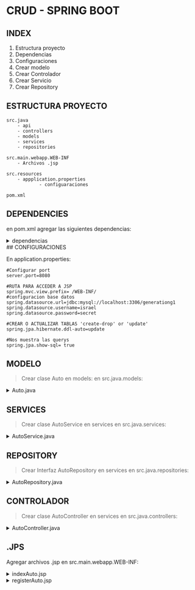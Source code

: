 # CRUD - SPRING BOOT

## INDEX

1.  Estructura proyecto
2.  Dependencias
3.  Configuraciones
4.  Crear modelo
5.  Crear Controlador
6.  Crear Servicio
7.  Crear Repository

## ESTRUCTURA PROYECTO

    src.java
        - api
        - controllers
        - models
        - services
        - repositories
    
    src.main.webapp.WEB-INF
        - Archivos .jsp

    src.resources
        - appplication.properties
                - configuaraciones

    pom.xml

## DEPENDENCIES

en pom.xml agregar las siguientes dependencias:

<details>
<summary>dependencias</summary>
<pre>

    <dependencies>
		<dependency>
			<groupId>org.springframework.boot</groupId>
			<artifactId>spring-boot-starter-web</artifactId>
		</dependency>
		<dependency>
			<groupId>org.springframework.boot</groupId>
			<artifactId>spring-boot-starter-tomcat</artifactId>
			<scope>provided</scope>
		</dependency>
		<dependency>
			<groupId>org.springframework.boot</groupId>
			<artifactId>spring-boot-starter-test</artifactId>
			<scope>test</scope>
		</dependency>
		<dependency>
			<groupId>org.apache.tomcat.embed</groupId>
			<artifactId>tomcat-embed-jasper</artifactId>
		</dependency>
		<dependency>
			<groupId>javax.servlet</groupId>
			<artifactId>jstl</artifactId>
		</dependency>
		<dependency>
			<groupId>org.springframework.boot</groupId>
			<artifactId>spring-boot-starter-data-jpa</artifactId>
		</dependency>
		<dependency>
			<groupId>mysql</groupId>
			<artifactId>mysql-connector-java</artifactId>
		</dependency>
		<dependency>
			<groupId>org.springframework.boot</groupId>
			<artifactId>spring-boot-starter-validation</artifactId>
		</dependency>
		<dependency>
			<groupId>org.springframework.boot</groupId>
			<artifactId>spring-boot-devtools</artifactId>
		</dependency>

		<!-- <dependency> <groupId>org.mindrot</groupId> <artifactId>jbcrypt</artifactId> 
			<version>0.4</version> </dependency> <dependency> <groupId>org.springframework.boot</groupId> 
			<artifactId>spring-boot-starter-security</artifactId> </dependency> -->

	</dependencies>	

</details>
</pre>
## CONFIGURACIONES

En application.properties:

    #Configurar port
	server.port=8080

	#RUTA PARA ACCEDER A JSP
	spring.mvc.view.prefix= /WEB-INF/
	#configuracion base datos
	spring.datasource.url=jdbc:mysql://localhost:3306/generationg1
	spring.datasource.username=israel
	spring.datasource.password=secret

	#CREAR O ACTUALIZAR TABLAS 'create-drop' or 'update'
	spring.jpa.hibernate.ddl-auto=update

	#Nos muestra las querys
	spring.jpa.show-sql= true

## MODELO

> Crear clase Auto en models: en src.java.models:

<details>
<summary>Auto.java</summary>
<pre>

    // PACKAGE
    package com.generation.models;

    // IMPORTACIONES
    import javax.persistence.Entity;
    import javax.persistence.GeneratedValue;
    import javax.persistence.GenerationType;
    import javax.persistence.Id;
    import javax.persistence.Table;

    // CREAR TABLA AUTO EN MYSQL
    @Entity
    @Table(name="autos")

    // INICIO CLASE AUTO
    public class Auto {

        //ATRIBUTOS

        // ID PRIMARY KEY AUTO_INCREMENT
        @Id
        @GeneratedValue(strategy = GenerationType.IDENTITY) //AUTO_INCREMENT
        private Long id;
        
        private String marca;
        private String color;
        private String velocidad;
        private String patente;
        private String precio;
        
        // CONSTRUCTORES
        public Auto() {
            super();
        }


        public Auto(Long id, String marca, String color, String velocidad, String patente, String precio) {
            super();
            this.id = id;
            this.marca = marca;
            this.color = color;
            this.velocidad = velocidad;
            this.patente = patente;
            this.precio = precio;
        }


        // GETTER & SETTERS
        public Long getId() {
            return id;
        }


        public void setId(Long id) {
            this.id = id;
        }


        public String getMarca() {
            return marca;
        }


        public void setMarca(String marca) {
            this.marca = marca;
        }


        public String getColor() {
            return color;
        }


        public void setColor(String color) {
            this.color = color;
        }


        public String getVelocidad() {
            return velocidad;
        }


        public void setVelocidad(String velocidad) {
            this.velocidad = velocidad;
        }


        public String getPatente() {
            return patente;
        }


        public void setPatente(String patente) {
            this.patente = patente;
        }


        public String getPrecio() {
            return precio;
        }


        public void setPrecio(String precio) {
            this.precio = precio;
        }	
    }
</pre>
</details>

## SERVICES

> Crear clase AutoService en services en src.java.services:

<details>
<summary>AutoService.java</summary>
<pre>





    //Package
    package com.generation.services;

    //Import
    import java.util.List;

    import javax.validation.Valid;

    import org.springframework.beans.factory.annotation.Autowired;
    import org.springframework.stereotype.Service;

    import com.generation.models.Auto;
    import com.generation.repositories.AutoRepository;

    //Inicio Clase
    @Service
    public class AutoService {

        //Injeccion repository
        @Autowired
        AutoRepository autoRepository;
        
        // Agregar AUTO -> INSERT INTO autos() values();
        public void addAuto(@Valid Auto auto) {
            // TODO Auto-generated method stub
            autoRepository.save(auto);
        }

        // Mostrar AUTOS -> SELECT * FROM autos;
        public List<Auto> getAll() {
            return autoRepository.findAll();
        }

        
    }

</pre>
</details>

## REPOSITORY

> Crear Interfaz AutoRepository en services en src.java.repositories:

<details>
<summary>AutoRepository.java</summary>
<pre>




    // Package
    package com.generation.repositories;

    // Importaciones
    import org.springframework.data.jpa.repository.JpaRepository;
    import org.springframework.stereotype.Repository;

    import com.generation.models.Auto;

    // Inicializar repository y extender a JpaRepository <T,L>
    @Repository
    public interface AutoRepository extends JpaRepository<Auto, Long>{

    }

</pre>
</details>

## CONTROLADOR

> Crear clase AutoController en services en src.java.controllers:

<details>
<summary>AutoController.java</summary>
<pre>



    // Package
    package com.generation.controllers;

    // Importaciones
    import java.util.List;

    import javax.validation.Valid;

    import org.springframework.beans.factory.annotation.Autowired;
    import org.springframework.stereotype.Controller;
    import org.springframework.ui.Model;
    import org.springframework.validation.BindingResult;
    import org.springframework.web.bind.annotation.ModelAttribute;
    import org.springframework.web.bind.annotation.PostMapping;
    import org.springframework.web.bind.annotation.RequestMapping;

    import com.generation.models.Auto;
    import com.generation.services.AutoService;

    //Inicializar clase controlador y ruta "/auto"
    @Controller
    @RequestMapping("/auto")
    public class AutoController {

        // Injectar dependecias
        @Autowired
        AutoService autoService;
        
        // GET: Ruta "/auto"
        @RequestMapping("")
        public String indexAuto(Model model ) {
            
            // LLamar metodo getAll de AutoService
            List<Auto> listAuto = autoService.getAll();
            
            // Pasar lista de autos a .jsp
            model.addAttribute("listAuto", listAuto);
                
            return "indexAuto.jsp";
        }
        
        // GET:  Ruta "/register"
        @RequestMapping("/register")

        // Enviar objeto auto vacio
        public String registerAuto(@ModelAttribute("auto") Auto auto) {
            return "registerAuto.jsp";
        }
        
        // POST: Ruta
        @PostMapping("/register/validate")
        // Recibir objeto con datos
        public String validateAuto(@Valid @ModelAttribute("auto") Auto auto,
                BindingResult result,
                Model model) {
            
            // Comprueba si hay errores y devulve mensaje
            if(result.hasErrors()) {
                model.addAttribute("msgError", "Error en ingreso de datos");
                return "registerAuto.jsp";
            }
            
            // Llamar metodo addAuto 
            // Guardar auto en base de datos
            autoService.addAuto(auto);
            
            return "redirect:/auto";
        }
        
        
    }

</pre>
</details>

## .JPS

Agregar archivos .jsp en src.main.webapp.WEB-INF:

<details>
<summary>indexAuto.jsp</summary>
<pre>



    <%@ page language="java" contentType="text/html; charset=UTF-8"
        pageEncoding="UTF-8"%>
    <%@ taglib prefix="c" uri="http://java.sun.com/jsp/jstl/core"%>
    <!DOCTYPE html>
    <html>
    <head>
    <meta charset="ISO-8859-1">
    <title>Insert title here</title>
    <link href="https://cdn.jsdelivr.net/npm/bootstrap@5.2.0-beta1/dist/css/bootstrap.min.css" rel="stylesheet" integrity="sha384-0evHe/X+R7YkIZDRvuzKMRqM+OrBnVFBL6DOitfPri4tjfHxaWutUpFmBp4vmVor" crossorigin="anonymous">
    <script src="https://cdn.jsdelivr.net/npm/bootstrap@5.2.0-beta1/dist/js/bootstrap.bundle.min.js" integrity="sha384-pprn3073KE6tl6bjs2QrFaJGz5/SUsLqktiwsUTF55Jfv3qYSDhgCecCxMW52nD2" crossorigin="anonymous"></script>

    </head>
    <body>
    <h1>Bienvenido</h1>
    <h2>Autos:</h2>

    <div class="container">
    <table class="table">
    <thead>
        <tr>
        <th scope="col">#</th>
        <th scope="col">First</th>
        <th scope="col">Last</th>
        <th scope="col">Handle</th>
        </tr>
    </thead>
    <tbody>


    <c:forEach var="autos" items="${listAuto}">

    <tr>
        <th><c:out value="${autos.marca}"></c:out></th>
        <th><c:out value="${autos.color}"></c:out></th>
        <th><c:out value="${autos.precio}"></c:out></th>
        <th> </th>
    </tr>
    </c:forEach>

    </tbody>
    </table>
    </div>
    </body>
    </html>
    
</pre>
</details>


<details>
<summary>registerAuto.jsp</summary>
<pre>


    <%@ page language="java" contentType="text/html; charset=UTF-8"
        pageEncoding="UTF-8"%>
    <%@ taglib prefix="c" uri="http://java.sun.com/jsp/jstl/core"%>
    <%@ taglib prefix="form" uri="http://www.springframework.org/tags/form"%>
    <!DOCTYPE html>
    <html>
    <head>
    <meta charset="ISO-8859-1">
    <title>Insert title here</title>
    </head>
    <body>

        <c:out value="${msgError }"></c:out>
        <div>
            <form:form action="/auto/register/validate" method="post" modelAttribute="auto">
                <form:label path="marca">Marca:</form:label>
                <form:input path="marca"/>
                <br>
                <form:label path="color">Color:</form:label>
                <form:input path="color"/>
                <br>
                <form:label path="velocidad">Velocidad Maxima:</form:label>
                <form:input path="velocidad"/>
                <br>
                <form:label path="patente">Patente:</form:label>
                <form:input path="patente"/>
                <br>
                <form:label path="precio">precio:</form:label>
                <form:input path="precio"/>
                <br>
                <input type="submit" value="registrar"/>
            </form:form>
        
        </div>

    </body>
    </html>

</pre>
</details>